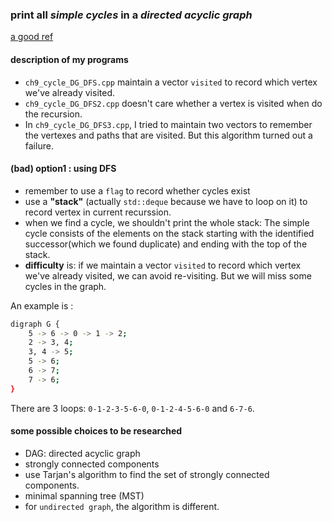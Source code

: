 ### print all *simple cycles* in a *directed acyclic graph*
[a good ref](http://stackoverflow.com/questions/546655/finding-all-cycles-in-graph)

#### description of my programs
- `ch9_cycle_DG_DFS.cpp` maintain a vector `visited` to record which vertex we've already visited.
- `ch9_cycle_DG_DFS2.cpp` doesn't care whether a vertex is visited when do the recursion.
- In `ch9_cycle_DG_DFS3.cpp`, I tried to maintain two vectors to remember the vertexes and paths that are visited. But this algorithm turned out a failure.

#### (bad) option1 : using DFS
- remember to use a `flag` to record whether cycles exist
- use a **"stack"** (actually `std::deque` because we have to loop on it) to record vertex in current recurssion.
- when we find a cycle, we shouldn't print the whole stack: The simple cycle consists of the elements on the stack starting with the identified successor(which we found duplicate) and ending with the top of the stack.
- **difficulty** is:  if we maintain a vector `visited` to record which vertex we've already visited, we can avoid re-visiting. But we will miss some cycles in the graph. 

An example is  :
```bash
digraph G {
    5 -> 6 -> 0 -> 1 -> 2;
    2 -> 3, 4;
    3, 4 -> 5;
    5 -> 6;
    6 -> 7;
    7 -> 6;
}
```
There are 3 loops: `0-1-2-3-5-6-0`, `0-1-2-4-5-6-0` and `6-7-6`.

#### some possible choices to be researched
- DAG: directed acyclic graph
- strongly connected components
- use Tarjan's algorithm to find the set of strongly connected components.
- minimal spanning tree (MST)
- for `undirected graph`, the algorithm is different.
